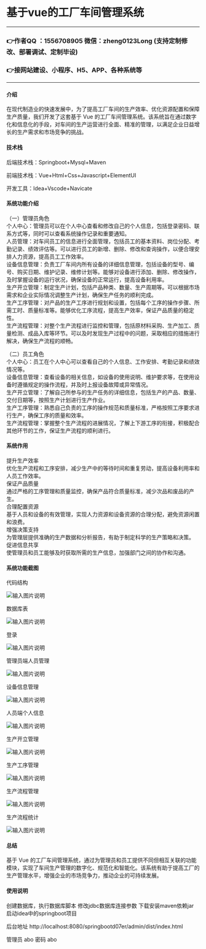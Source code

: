 # 基于vue的工厂车间管理系统

---
### 👉作者QQ ：1556708905 微信：zheng0123Long (支持定制修改、部署调试、定制毕设)

### 👉接网站建设、小程序、H5、APP、各种系统等

---

#### 介绍

在现代制造业的快速发展中，为了提高工厂车间的生产效率、优化资源配置和保障生产质量，我们开发了这套基于 Vue 的工厂车间管理系统。该系统旨在通过数字化和信息化的手段，对车间的生产运营进行全面、精准的管理，以满足企业日益增长的生产需求和市场竞争的挑战。

#### 技术栈

后端技术栈：Springboot+Mysql+Maven

前端技术栈：Vue+Html+Css+Javascript+ElementUI

开发工具：Idea+Vscode+Navicate

#### 系统功能介绍

（一）管理员角色  
个人中心：管理员可以在个人中心查看和修改自己的个人信息，包括登录密码、联系方式等，同时可以查看系统操作记录和重要通知。  
人员管理：对车间员工的信息进行全面管理，包括员工的基本资料、岗位分配、考勤记录、绩效评估等。可以进行员工的新增、删除、修改和查询操作，以便合理安排人力资源，提高员工工作效率。  
设备信息管理：负责工厂车间内所有设备的详细信息管理，包括设备的型号、编号、购买日期、维护记录、维修计划等。能够对设备进行添加、删除、修改操作，及时掌握设备的运行状况，确保设备的正常运行，提高设备利用率。  
生产开立管理：制定生产计划，包括产品种类、数量、生产周期等。可以根据市场需求和企业实际情况调整生产计划，确保生产任务的顺利完成。  
生产工序管理：对产品的生产工序进行规划和设置，包括每个工序的操作步骤、所需工时、质量标准等。能够优化工序流程，提高生产效率，保证产品质量的稳定性。  
生产流程管理：对整个生产流程进行监控和管理，包括原材料采购、生产加工、质量检测、成品入库等环节。可以及时发现生产过程中的问题，采取相应的措施进行解决，确保生产流程的顺畅。  

（二）员工角色  
个人中心：员工在个人中心可以查看自己的个人信息、工作安排、考勤记录和绩效情况等。  
设备信息管理：查看设备的相关信息，如设备的使用说明、维护要求等，在使用设备时遵循规定的操作流程，并及时上报设备故障或异常情况。  
生产开立管理：了解自己所参与的生产任务的详细信息，包括生产的产品、数量、交付日期等，按照生产计划进行生产作业。  
生产工序管理：熟悉自己负责的工序的操作规范和质量标准，严格按照工序要求进行生产，确保工序的质量和效率。  
生产流程管理：掌握整个生产流程的进展情况，了解上下游工序的衔接，积极配合其他环节的工作，保证生产流程的顺利进行。  

#### 系统作用

提升生产效率  
优化生产流程和工序安排，减少生产中的等待时间和重复劳动，提高设备利用率和人员工作效率。  
保证产品质量  
通过严格的工序管理和质量监控，确保产品符合质量标准，减少次品和废品的产生。  
合理配置资源  
基于人员和设备的有效管理，实现人力资源和设备资源的合理分配，避免资源闲置和浪费。  
增强决策支持  
为管理层提供准确的生产数据和分析报告，有助于制定科学的生产策略和决策。  
促进信息共享  
使管理员和员工能够及时获取所需的生产信息，加强部门之间的协作和沟通。  

#### 系统功能截图

代码结构

![输入图片说明](images/b9ba2401ba28e430d330633eea05a6b.png)

数据库表

![输入图片说明](images/dc60e9e0af690f10b936d60e9c9bdc5.png)

登录

![输入图片说明](images/97587d85f86e1097e5a8f0c3c24ad7c.png)

管理员端人员管理

![输入图片说明](images/8813424b8a55e8f7a40ae72a15c373a.png)

设备信息管理

![输入图片说明](images/576d9cf23d426fe7a32ef223abdf0e9.png)

人员端个人信息

![输入图片说明](images/4628968d5d148a9ffe237b82144b1e8.png)

生产开立管理

![输入图片说明](images/501be94ace90d5f5e1dc901b7734f25.png)

生产工序管理

![输入图片说明](images/e7ceee8dabc1a46a8d8e369908aeb5e.png)

生产流程管理

![输入图片说明](images/97c6869371233dc6c27a89a09c25e18.png)

生产流程统计

![输入图片说明](images/d5cf65dee7628e4c7b80959b1c88e24.png)

#### 总结

基于 Vue 的工厂车间管理系统，通过为管理员和员工提供不同但相互关联的功能模块，实现了车间生产管理的数字化、规范化和智能化。该系统有助于提高工厂的生产管理水平，增强企业的市场竞争力，推动企业的可持续发展。

#### 使用说明

创建数据库，执行数据库脚本 修改jdbc数据库连接参数 下载安装maven依赖jar 启动idea中的springboot项目

后台地址
http://localhost:8080/springbootd07er/admin/dist/index.html

管理员  abo 密码 abo